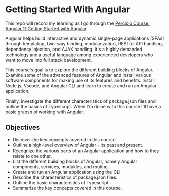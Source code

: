 # Getting Started With Angular

This repo will record my learning as I go through the [Percipio Course: Angular 11 Getting Started with Angular](https://progressive.percipio.com/courses/36b1c704-b565-4c35-8f11-1bdfdaf094f6/videos/d217cab3-d0d1-43fb-bb80-1a0d3fc0ff52).

Angular helps build interactive and dynamic single-page applications (SPAs) through templating, two-way binding, modularization, RESTful API handling, dependency injection, and AJAX handling.
It's a highly demanded technology and a useful language among experienced developers who want to move into full stack development.

This course's goal is to explore the different building blocks of Angular. Examine some of the advanced features of Angular and install various software components for making use of its features and benefits.
Install Node.js, Vscode, and Angular CLI and learn to create and run an Angular application.

Finally, investigate the different characteristics of package.json files and outline the basics of Typescript. When I'm doine with this course I'll have a basic grapsh of working with Angular.

## Objectives

- Discover the key concepts covered in this course
- Outline a high-level overview of Angular - its past and present.
- Recognize the various parts of an Angular application and how to they relate to one other.
- List the different building blocks of Angular, namely Angular components, services, modukles, and routing.
- Create and run an Angular application using the CLI.
- Describe the characteristics of package.json files.
- Outline the basic characteristics of Typescript.
- Summarize the key concepts covered in this course.
